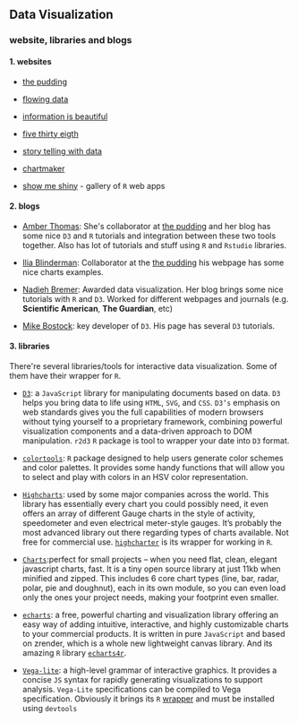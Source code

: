 ## Data Visualization
### website, libraries and blogs
#### 1. websites

- [the pudding](https://pudding.cool/)

- [flowing data](https://flowingdata.com/)
- [information is beautiful](https://informationisbeautiful.net/)

- [five thirty eigth](https://fivethirtyeight.com/)

- [story telling with data](http://www.storytellingwithdata.com/)

- [chartmaker](http://chartmaker.visualisingdata.com/)

- [show me shiny](https://www.showmeshiny.com/) - gallery of `R` web apps


#### 2. blogs

- [Amber Thomas](http://amber.rbind.io/):
    She's collaborator at [the pudding](https://pudding.cool/) and her blog has some nice `D3` and `R` tutorials and integration between these two tools together. Also has lot of tutorials and stuff using `R` and `Rstudio` libraries.

- [Ilia Blinderman](http://iliablinderman.com/):
    Collaborator at the [the pudding](https://pudding.cool/) his webpage has some nice charts examples.

- [Nadieh Bremer](https://www.visualcinnamon.com/2016/05/real-life-motion-effects-d3-visualization.html): Awarded data visualization. Her blog brings some nice tutorials with `R` and `D3`. Worked for different webpages and journals (e.g. **Scientific American**, **The Guardian**, etc)

- [Mike Bostock](https://bost.ocks.org/mike/): key developer of `D3`. His page has several `D3` tutorials.

#### 3. libraries

There're several libraries/tools for interactive data visualization. Some of them have their wrapper for `R`.

  - [`D3`](https://d3js.org/): a `JavaScript` library for manipulating documents based on data. `D3` helps you bring data to life using `HTML`, `SVG`, and `CSS`. `D3’s` emphasis on web standards gives you the full capabilities of modern browsers without tying yourself to a proprietary framework, combining powerful visualization components and a data-driven approach to DOM manipulation. `r2d3` `R` package is tool to wrapper your date into `D3` format.

  - [`colortools`](https://github.com/gastonstat/colortools): `R` package designed to help users generate color schemes and color palettes. It provides some handy functions that will allow you to select and play with colors in an HSV color representation. 

  - [`Highcharts`](https://www.highcharts.com/): used by some major companies across the world. This library has essentially every chart you could possibly need, it even offers an array of different Gauge charts in the style of activity, speedometer and even electrical meter-style gauges. It’s probably the most advanced library out there regarding types of charts available. Not free for commercial use. [`highcharter`](http://jkunst.com/highcharter/) is its wrapper for working in `R`.

  - [`Charts`](http://www.chartjs.org/):perfect for small projects – when you need flat, clean, elegant javascript charts, fast. It is a tiny open source library at just 11kb when minified and zipped. This includes 6 core chart types (line, bar, radar, polar, pie and doughnut), each in its own module, so you can even load only the ones your project needs, making your footprint even smaller.

  - [`echarts`](https://ecomfe.github.io/echarts-examples/public/index.html): a free, powerful charting and visualization library offering an easy way of adding intuitive, interactive, and highly customizable charts to your commercial products. It is written in pure `JavaScript` and based on zrender, which is a whole new lightweight canvas library. And its amazing `R` library [`echarts4r`](https://echarts4r.john-coene.com/index.html).

  - [`Vega-lite`](https://vega.github.io/vega-lite/): a high-level grammar of interactive graphics. It provides a concise `JS` syntax for rapidly generating visualizations to support analysis. `Vega-Lite` specifications can be compiled to Vega specification. Obviously it brings its `R` [wrapper](https://github.com/hrbrmstr/vegalite) and must be installed using `devtools`
